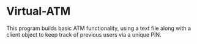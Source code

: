 # Virtual-ATM

This program builds basic ATM functionality, using a text file along with a client object to keep track of previous users via a unique PIN.
